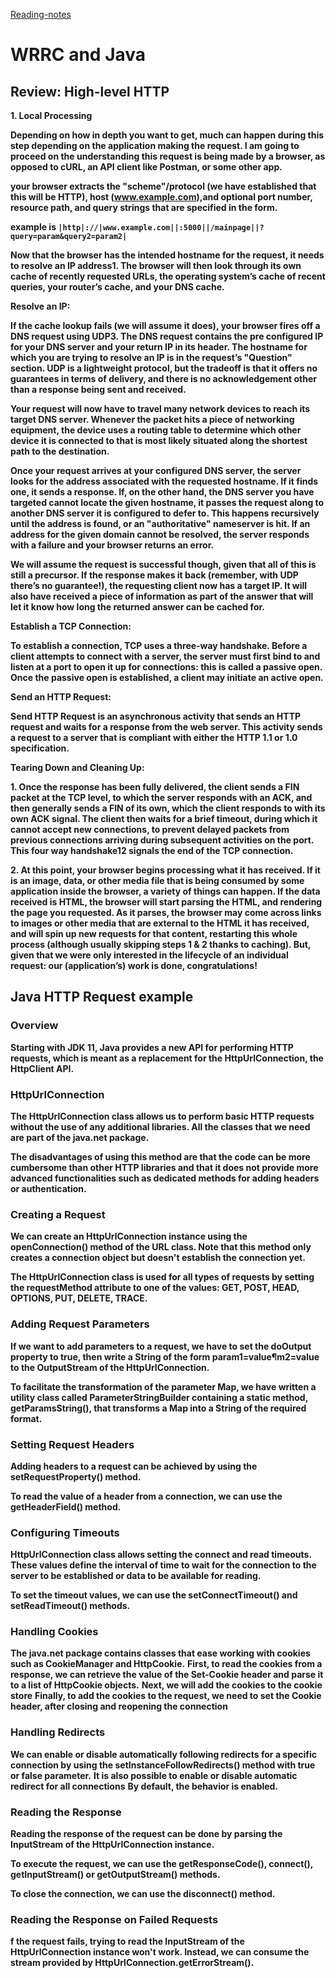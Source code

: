 [Reading-notes](https://odehyazan.github.io/reading-notes/)

# WRRC and Java

## Review: High-level HTTP

**1. Local Processing**

**Depending on how in depth you want to get, much can happen during this step depending on the application making the request. I am going to proceed on the understanding this request is being made by a browser, as opposed to cURL, an API client like Postman, or some other app.**

**your browser extracts the "scheme"/protocol (we have established that this will be HTTP), host (www.example.com),and optional port number, resource path, and query strings that are specified in the form.**

**example is `|http|://|www.example.com||:5000||/mainpage||?query=param&query2=param2|`**

 **Now that the browser has the intended hostname for the request, it needs to resolve an IP address1. The browser will then look through its own cache of recently requested URLs, the operating system’s cache of recent queries, your router’s cache, and your DNS cache.**

**Resolve an IP:**

**If the cache lookup fails (we will assume it does), your browser fires off a DNS request using UDP3. The DNS request contains the pre configured IP for your DNS server and your return IP in its header. The hostname for which you are trying to resolve an IP is in the request’s "Question" section. UDP is a lightweight protocol, but the tradeoff is that it offers no guarantees in terms of delivery, and there is no acknowledgement other than a response being sent and received.**

**Your request will now have to travel many network devices to reach its target DNS server. Whenever the packet hits a piece of networking equipment, the device uses a routing table to determine which other device it is connected to that is most likely situated along the shortest path to the destination.**

**Once your request arrives at your configured DNS server, the server looks for the address associated with the requested hostname. If it finds one, it sends a response. If, on the other hand, the DNS server you have targeted cannot locate the given hostname, it passes the request along to another DNS server it is configured to defer to. This happens recursively until the address is found, or an "authoritative" nameserver is hit. If an address for the given domain cannot be resolved, the server responds with a failure and your browser returns an error.**

**We will assume the request is successful though, given that all of this is still a precursor. If the response makes it back (remember, with UDP there’s no guarantee!), the requesting client now has a target IP. It will also have received a piece of information as part of the answer that will let it know how long the returned answer can be cached for.**


**Establish a TCP Connection:**

**To establish a connection, TCP uses a three-way handshake. Before a client attempts to connect with a server, the server must first bind to and listen at a port to open it up for connections: this is called a passive open. Once the passive open is established, a client may initiate an active open.**

**Send an HTTP Request:**

**Send HTTP Request is an asynchronous activity that sends an HTTP request and waits for a response from the web server. This activity sends a request to a server that is compliant with either the HTTP 1.1 or 1.0 specification.**

**Tearing Down and Cleaning Up:**

**1. Once the response has been fully delivered, the client sends a FIN packet at the TCP level, to which the server responds with an ACK, and then generally sends a FIN of its own, which the client responds to with its own ACK signal. The client then waits for a brief timeout, during which it cannot accept new connections, to prevent delayed packets from previous connections arriving during subsequent activities on the port. This four way handshake12 signals the end of the TCP connection.**

**2. At this point, your browser begins processing what it has received. If it is an image, data, or other media file that is being consumed by some application inside the browser, a variety of things can happen. If the data received is HTML, the browser will start parsing the HTML, and rendering the page you requested. As it parses, the browser may come across links to images or other media that are external to the HTML it has received, and will spin up new requests for that content, restarting this whole process (although usually skipping steps 1 & 2 thanks to caching). But, given that we were only interested in the lifecycle of an individual request: our (application’s) work is done, congratulations!**

## Java HTTP Request example

### Overview

**Starting with JDK 11, Java provides a new API for performing HTTP requests, which is meant as a replacement for the HttpUrlConnection, the HttpClient API.**

### HttpUrlConnection

**The HttpUrlConnection class allows us to perform basic HTTP requests without the use of any additional libraries. All the classes that we need are part of the java.net package.**

**The disadvantages of using this method are that the code can be more cumbersome than other HTTP libraries and that it does not provide more advanced functionalities such as dedicated methods for adding headers or authentication.**

### Creating a Request

**We can create an HttpUrlConnection instance using the openConnection() method of the URL class. Note that this method only creates a connection object but doesn't establish the connection yet.**

**The HttpUrlConnection class is used for all types of requests by setting the requestMethod attribute to one of the values: GET, POST, HEAD, OPTIONS, PUT, DELETE, TRACE.**

### Adding Request Parameters

**If we want to add parameters to a request, we have to set the doOutput property to true, then write a String of the form param1=value¶m2=value to the OutputStream of the HttpUrlConnection.**

**To facilitate the transformation of the parameter Map, we have written a utility class called ParameterStringBuilder containing a static method, getParamsString(), that transforms a Map into a String of the required format.**

### Setting Request Headers

**Adding headers to a request can be achieved by using the setRequestProperty() method.**

**To read the value of a header from a connection, we can use the getHeaderField() method.**

### Configuring Timeouts

**HttpUrlConnection class allows setting the connect and read timeouts. These values define the interval of time to wait for the connection to the server to be established or data to be available for reading.**

**To set the timeout values, we can use the setConnectTimeout() and setReadTimeout() methods.**

### Handling Cookies

**The java.net package contains classes that ease working with cookies such as CookieManager and HttpCookie.**
**First, to read the cookies from a response, we can retrieve the value of the Set-Cookie header and parse it to a list of HttpCookie objects.**
**Next, we will add the cookies to the cookie store**
**Finally, to add the cookies to the request, we need to set the Cookie header, after closing and reopening the connection**

### Handling Redirects

**We can enable or disable automatically following redirects for a specific connection by using the setInstanceFollowRedirects() method with true or false parameter.**
**It is also possible to enable or disable automatic redirect for all connections**
**By default, the behavior is enabled.**

### Reading the Response

**Reading the response of the request can be done by parsing the InputStream of the HttpUrlConnection instance.**

**To execute the request, we can use the getResponseCode(), connect(), getInputStream() or getOutputStream() methods.**

**To close the connection, we can use the disconnect() method.**

### Reading the Response on Failed Requests

**f the request fails, trying to read the InputStream of the HttpUrlConnection instance won't work. Instead, we can consume the stream provided by HttpUrlConnection.getErrorStream().**

